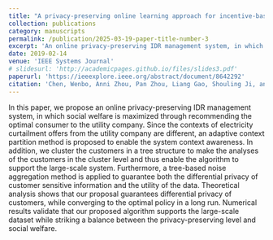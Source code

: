 ```yaml
---
title: "A privacy-preserving online learning approach for incentive-based demand response in smart grid"
collection: publications
category: manuscripts
permalink: /publication/2025-03-19-paper-title-number-3
excerpt: 'An online privacy-preserving IDR management system, in which social welfare is maximized through recommending the optimal consumer to the utility company'
date: 2019-02-14
venue: 'IEEE Systems Journal'
# slidesurl: 'http://academicpages.github.io/files/slides3.pdf'
paperurl: 'https://ieeexplore.ieee.org/abstract/document/8642292'
citation: 'Chen, Wenbo, Anni Zhou, Pan Zhou, Liang Gao, Shouling Ji, and Dapeng Wu. "A privacy-preserving online learning approach for incentive-based demand response in smart grid." IEEE Systems Journal 13, no. 4 (2019): 4208-4218.'
---
```


In this paper, we propose an online privacy-preserving IDR management system, in which social welfare is maximized through recommending the optimal consumer to the utility company. Since the contexts of electricity curtailment offers from the utility company are different, an adaptive context partition method is proposed to enable the system context awareness. In addition, we cluster the customers in a tree structure to make the analyses of the customers in the cluster level and thus enable the algorithm to support the large-scale system. Furthermore, a tree-based noise aggregation method is applied to guarantee both the differential privacy of customer sensitive information and the utility of the data. Theoretical analysis shows that our proposal guarantees differential privacy of customers, while converging to the optimal policy in a long run. Numerical results validate that our proposed algorithm supports the large-scale dataset while striking a balance between the privacy-preserving level and social welfare.